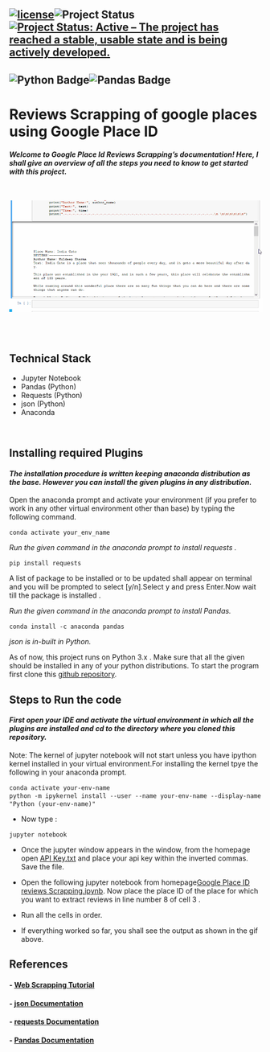 ## [![license](https://img.shields.io/github/license/DAVFoundation/captain-n3m0.svg?style=flat-square)](https://github.com/kritika-srivastava/Random-Password-Generator/blob/master/LICENSE)![Project Status](https://img.shields.io/badge/Project-Completed-orange)[![Project Status: Active – The project has reached a stable, usable state and is being actively developed.](https://www.repostatus.org/badges/latest/active.svg)](https://www.repostatus.org/#active)
## ![Python Badge](https://img.shields.io/badge/Python-3.5%7C3.6%7C3.7-success)![Pandas Badge](https://img.shields.io/badge/Dependencies-Pandas|requests|json-critical)

# Reviews Scrapping of google places using Google Place ID 
#### *Welcome to Google Place Id Reviews Scrapping’s documentation! Here, I shall give an overview of all the steps you need to know to get started with this project.*
&nbsp;

![](readme%20docs/Scrapping%20Reviews.gif)
&nbsp;

&nbsp;

## Technical Stack
- Jupyter Notebook
- Pandas (Python)
- Requests (Python)
- json (Python)
- Anaconda

&nbsp;


## Installing required Plugins
#### *The installation procedure is written keeping **anaconda** distribution as the base. However you can install the given plugins in any distribution.*
Open the anaconda prompt and activate your environment (if you prefer to work in any other virtual environment other than base) by typing the following command.
``` 
conda activate your_env_name  
```
*Run the given command in the anaconda prompt to install requests .*
``` 
pip install requests  
```
A list of package to be installed or to be updated shall appear on terminal and you will be prompted to select [y/n].Select y and press Enter.Now wait till the package is installed .
&nbsp;

*Run the given command in the anaconda prompt to install Pandas.*
``` 
conda install -c anaconda pandas  
```
*json is in-built in Python.*
&nbsp;

As of now, this project runs on Python 3.x . Make sure that all the given should be installed in any of your python distributions. To start the program first clone this [github repository](https://github.com/kritika-srivastava/Google-place-ID-Reviews-Scrapping).
&nbsp;

## Steps to Run the code
#### *First open your IDE and activate the virtual environment in which all the plugins are installed and cd to the directory where you cloned this repository.*
Note: The kernel of jupyter notebook will not start unless you have ipython kernel installed in your virtual environment.For installing the kernel tpye the following in your anaconda prompt.
``` 
conda activate your-env-name
python -m ipykernel install --user --name your-env-name --display-name "Python (your-env-name)" 
```
-  Now type :
``` 
jupyter notebook 
```
- Once the jupyter window appears in the window, from the homepage open [API Key.txt]() and place your api key within the inverted commas. Save the file.
&nbsp;

- Open the following jupyter notebook from homepage[Google Place ID reviews Scrapping.ipynb](https://github.com/kritika-srivastava/Google-place-ID-Reviews-Scrapping/blob/master/Google%20Place%20ID%20reviews%20Scrapping.ipynb). Now place the place ID of the place for which you want to extract reviews in line number 8 of cell 3 .
- Run all the cells in order.
- If everything worked so far, you shall see the output as shown in the gif above.
 &nbsp;

## References
#### - [Web Scrapping Tutorial](http://tutorials.iq.harvard.edu/Python/PythonWebScrape/PythonWebScrape.html)
#### - [json Documentation](https://docs.python.org/3/library/json.html)
#### - [requests Documentation](https://pypi.org/project/requests/)
#### - [Pandas Documentation ](https://pandas.pydata.org/docs/)
